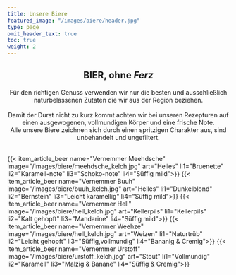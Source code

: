 ```yaml
---
title: Unsere Biere
featured_image: "/images/biere/header.jpg"
type: page
omit_header_text: true
toc: true
weight: 2
---
```


<center>
<h2>BIER, ohne <i>Ferz</i></h2>
Für den richtigen Genuss verwenden wir nur die besten und ausschließlich naturbelassenen Zutaten die wir aus der Region beziehen. 
</br></br>Damit der Durst nicht zu kurz kommt achten wir bei unseren Rezepturen auf einen ausgewogenen, vollmundigen Körper und eine frische Note. <br>Alle unsere Biere zeichnen sich durch einen spritzigen Charakter aus, sind unbehandelt und ungefiltert.
</center>
</br>

{{< item_article_beer name="Vernemmer Meehdsche" image="/images/biere/meehdsche_kelch.jpg" art="Helles" li1="Bruenette" li2="Karamell-note" li3="Schoko-note" li4="Süffig mild">}}
{{< item_article_beer name="Vernemmer Buuh" image="/images/biere/buuh_kelch.jpg" art="Helles" li1="Dunkelblond" li2="Bernstein" li3="Leicht karamellig" li4="Süffig mild">}}
{{< item_article_beer name="Vernemmer Hell" image="/images/biere/hell_kelch.jpg" art="Kellerpils" li1="Kellerpils" li2="Kalt gehopft" li3="Mandarine" li4="Süffig mild">}}
{{< item_article_beer name="Vernemmer Weehze"  image="/images/biere/hell_kelch.jpg" art="Weizen" li1="Naturtrüb" li2="Leicht gehopft" li3="Süffig,vollmundig" li4="Bananig & Cremig">}}
{{< item_article_beer name="Vernemmer Urstoff" image="/images/biere/urstoff_kelch.jpg" art="Stout" li1="Vollmundig" li2="Karamell" li3="Malzig & Banane" li4="Süffig & Cremig">}}

